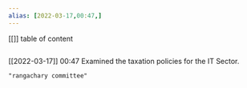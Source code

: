 ```yaml
---
alias: [2022-03-17,00:47,]
---
```

[[]]
table of content
```toc
```

[[2022-03-17]] 00:47
Examined the taxation policies for the IT Sector.
```query
"rangachary committee"
```